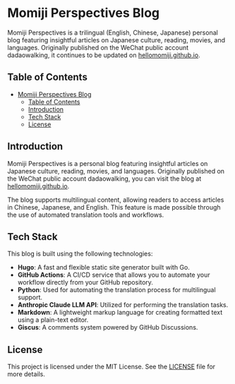 # Momiji Perspectives Blog

Momiji Perspectives is a trilingual (English, Chinese, Japanese) personal blog featuring insightful articles on Japanese culture, reading, movies, and languages. Originally published on the WeChat public account dadaowalking, it continues to be updated on [hellomomiji.github.io](https://hellomomiji.github.io/).

## Table of Contents

- [Momiji Perspectives Blog](#momiji-perspectives-blog)
  - [Table of Contents](#table-of-contents)
  - [Introduction](#introduction)
  - [Tech Stack](#tech-stack)
  - [License](#license)

## Introduction

Momiji Perspectives is a personal blog featuring insightful articles on Japanese culture, reading, movies, and languages. Originally published on the WeChat public account dadaowalking, you can visit the blog at [hellomomiji.github.io](https://hellomomiji.github.io/).

The blog supports multilingual content, allowing readers to access articles in Chinese, Japanese, and English. This feature is made possible through the use of automated translation tools and workflows.

## Tech Stack

This blog is built using the following technologies:

- **Hugo**: A fast and flexible static site generator built with Go.
- **GitHub Actions**: A CI/CD service that allows you to automate your workflow directly from your GitHub repository.
- **Python**: Used for automating the translation process for multilingual support.
- **Anthropic Claude LLM API**: Utilized for performing the translation tasks.
- **Markdown**: A lightweight markup language for creating formatted text using a plain-text editor.
- **Giscus**: A comments system powered by GitHub Discussions.

## License

This project is licensed under the MIT License. See the [LICENSE](LICENSE) file for more details.

